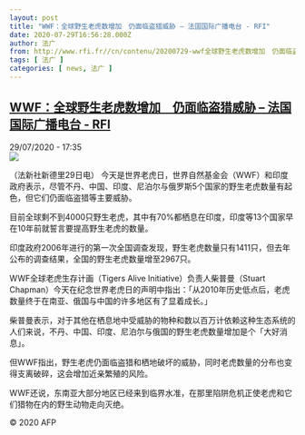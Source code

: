 ```yaml
---
layout: post
title: "WWF：全球野生老虎数增加　仍面临盗猎威胁 – 法国国际广播电台 - RFI"
date: 2020-07-29T16:56:28.000Z
author: 法广
from: http://www.rfi.fr//cn/contenu/20200729-wwf全球野生老虎数增加　仍面临盗猎威胁
tags: [ 法广 ]
categories: [ news, 法广 ]
---
```

<!--1596041788000-->
[WWF：全球野生老虎数增加　仍面临盗猎威胁 – 法国国际广播电台 - RFI](http://www.rfi.fr//cn/contenu/20200729-wwf%E5%85%A8%E7%90%83%E9%87%8E%E7%94%9F%E8%80%81%E8%99%8E%E6%95%B0%E5%A2%9E%E5%8A%A0%E3%80%80%E4%BB%8D%E9%9D%A2%E4%B8%B4%E7%9B%97%E7%8C%8E%E5%A8%81%E8%83%81)
------

<div>
<div>29/07/2020 - 17:35</div><img src="https://s.rfi.fr/media/display/f6689624-d1b4-11ea-9721-005056a964fe/w:310/p:16x9/int0017b.200729233501.jpg"><div class="t-content__body u-clearfix"><div class="m-interstitial"></div><p>（法新社新德里29日电）    今天是世界老虎日，世界自然基金会（WWF）和印度政府表示，尽管不丹、中国、印度、尼泊尔与俄罗斯5个国家的野生老虎数量有起色，但它们仍面临盗猎等主要威胁。</p><p>    目前全球剩不到4000只野生老虎，其中有70%都栖息在印度，印度等13个国家早在10年前就誓言要提高野生老虎的数量。</p><p>    印度政府2006年进行的第一次全国调查发现，野生老虎数量只有1411只，但去年公布的调查结果，全国的野生老虎数量增至2967只。</p><p>    WWF全球老虎生存计画（Tigers Alive Initiative）负责人柴普曼（Stuart Chapman）今天在纪念世界老虎日的声明中指出：「从2010年历史低点后，老虎数量终于在南亚、俄国与中国的许多地区有了显着成长。」</p><p>    柴普曼表示，对于其他在栖息地中受威胁的物种和数以百万计依赖这种生态系统的人们来说，不丹、中国、印度、尼泊尔与俄国的野生老虎数量增加是个「大好消息」。</p><p>    但WWF指出，野生老虎仍面临盗猎和栖地破坏的威胁，同时老虎数量的分布也变得支离破碎，这会增加近亲繁殖的风险。</p><p>    WWF还说，东南亚大部分地区已经来到临界水准，在那里陷阱危机正使老虎和它们猎物在内的野生动物走向灭绝。</p><p class="t-copyright">© 2020 AFP</p>        </div>
</div>
